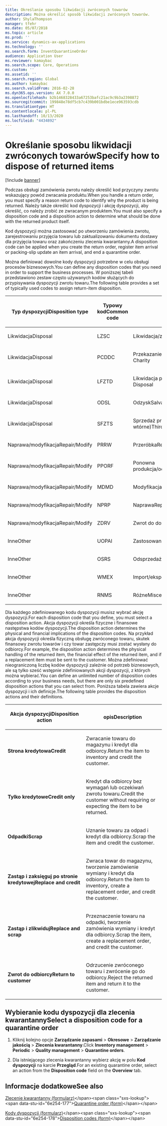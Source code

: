```yaml
---
title: Określanie sposobu likwidacji zwróconych towarów
description: Można określić sposób likwidacji zwróconych towarów.
author: ShylaThompson
manager: tfehr
ms.date: 05/07/2018
ms.topic: article
ms.prod: ''
ms.service: dynamics-ax-applications
ms.technology: ''
ms.search.form: InventQuarantineOrder
audience: Application User
ms.reviewer: kamaybac
ms.search.scope: Core, Operations
ms.custom: ''
ms.assetid: ''
ms.search.region: Global
ms.author: kamaybac
ms.search.validFrom: 2016-02-28
ms.dyn365.ops.version: AX 7.0.0
ms.openlocfilehash: b2b1468328433a67253bafc21ac9c9b3a2398872
ms.sourcegitcommit: 199848e78df5cb7c439b001bdbe1ece963593cdb
ms.translationtype: HT
ms.contentlocale: pl-PL
ms.lasthandoff: 10/13/2020
ms.locfileid: "4434892"
---
```

# <a name="specify-how-to-dispose-of-returned-items"></a><span data-ttu-id="6e254-103">Określanie sposobu likwidacji zwróconych towarów</span><span class="sxs-lookup"><span data-stu-id="6e254-103">Specify how to dispose of returned items</span></span> 

[!include [banner](../includes/banner.md)]


<span data-ttu-id="6e254-104">Podczas obsługi zamówienia zwrotu należy określić kod przyczyny zwrotu wskazujący powód zwracania produktu.</span><span class="sxs-lookup"><span data-stu-id="6e254-104">When you handle a return order, you must specify a reason return code to identify why the product is being returned.</span></span> <span data-ttu-id="6e254-105">Należy także określić kod dyspozycji i akcję dyspozycji, aby określić, co należy zrobić ze zwracanym produktem.</span><span class="sxs-lookup"><span data-stu-id="6e254-105">You must also specify a disposition code and a disposition action to determine what should be done with the returned product itself.</span></span>

<span data-ttu-id="6e254-106">Kod dyspozycji można zastosować po utworzeniu zamówienia zwrotu, zarejestrowaniu przyjęcia towaru lub zaktualizowaniu dokumentu dostawy dla przyjęcia towaru oraz zakończeniu zlecenia kwarantanny.</span><span class="sxs-lookup"><span data-stu-id="6e254-106">A disposition code can be applied when you create the return order, register item arrival or packing-slip update an item arrival, and end a quarantine order.</span></span>

<span data-ttu-id="6e254-107">Można definiować dowolne kody dyspozycji potrzebne w celu obsługi procesów biznesowych.</span><span class="sxs-lookup"><span data-stu-id="6e254-107">You can define any disposition codes that you need in order to support the business processes.</span></span> <span data-ttu-id="6e254-108">W poniższej tabeli przedstawiono zestaw często używanych kodów służących do przypisywania dyspozycji zwrotu towaru.</span><span class="sxs-lookup"><span data-stu-id="6e254-108">The following table provides a set of typically used codes to assign return-item disposition.</span></span>

<table>
<colgroup>
<col style="width: 33%" />
<col style="width: 33%" />
<col style="width: 33%" />
</colgroup>
<thead>
<tr class="header">
<th><p><span data-ttu-id="6e254-109">Typ dyspozycji</span><span class="sxs-lookup"><span data-stu-id="6e254-109">Disposition type</span></span></p></th>
<th><p><span data-ttu-id="6e254-110">Typowy kod</span><span class="sxs-lookup"><span data-stu-id="6e254-110">Common code</span></span></p></th>
<th><p><span data-ttu-id="6e254-111">opis</span><span class="sxs-lookup"><span data-stu-id="6e254-111">Description</span></span></p></th>
</tr>
</thead>
<tbody>
<tr class="odd">
<td><p><span data-ttu-id="6e254-112">Likwidacja</span><span class="sxs-lookup"><span data-stu-id="6e254-112">Disposal</span></span></p></td>
<td><p><span data-ttu-id="6e254-113">LZ</span><span class="sxs-lookup"><span data-stu-id="6e254-113">SC</span></span></p></td>
<td><p><span data-ttu-id="6e254-114">Likwidacja/zniszczenie</span><span class="sxs-lookup"><span data-stu-id="6e254-114">Scrap/Destroy</span></span></p></td>
</tr>
<tr class="even">
<td><p><span data-ttu-id="6e254-115">Likwidacja</span><span class="sxs-lookup"><span data-stu-id="6e254-115">Disposal</span></span></p></td>
<td><p><span data-ttu-id="6e254-116">PCD</span><span class="sxs-lookup"><span data-stu-id="6e254-116">DC</span></span></p></td>
<td><p><span data-ttu-id="6e254-117">Przekazanie na cele dobroczynne</span><span class="sxs-lookup"><span data-stu-id="6e254-117">Donate to Charity</span></span></p></td>
</tr>
<tr class="odd">
<td><p><span data-ttu-id="6e254-118">Likwidacja</span><span class="sxs-lookup"><span data-stu-id="6e254-118">Disposal</span></span></p></td>
<td><p><span data-ttu-id="6e254-119">LFZ</span><span class="sxs-lookup"><span data-stu-id="6e254-119">TD</span></span></p></td>
<td><p><span data-ttu-id="6e254-120">Likwidacja przez firmę zewnętrzną</span><span class="sxs-lookup"><span data-stu-id="6e254-120">Third-Party Disposal</span></span></p></td>
</tr>
<tr class="even">
<td><p><span data-ttu-id="6e254-121">Likwidacja</span><span class="sxs-lookup"><span data-stu-id="6e254-121">Disposal</span></span></p></td>
<td><p><span data-ttu-id="6e254-122">OD</span><span class="sxs-lookup"><span data-stu-id="6e254-122">SL</span></span></p></td>
<td><p><span data-ttu-id="6e254-123">Odzysk</span><span class="sxs-lookup"><span data-stu-id="6e254-123">Salvage</span></span></p></td>
</tr>
<tr class="odd">
<td><p><span data-ttu-id="6e254-124">Likwidacja</span><span class="sxs-lookup"><span data-stu-id="6e254-124">Disposal</span></span></p></td>
<td><p><span data-ttu-id="6e254-125">SFZ</span><span class="sxs-lookup"><span data-stu-id="6e254-125">TS</span></span></p></td>
<td><p><span data-ttu-id="6e254-126">Sprzedaż przez firmę zewnętrzną (rynki wtórne)</span><span class="sxs-lookup"><span data-stu-id="6e254-126">Third-Party Sale (Secondary Markets)</span></span></p></td>
</tr>
<tr class="even">
<td><p><span data-ttu-id="6e254-127">Naprawa/modyfikacja</span><span class="sxs-lookup"><span data-stu-id="6e254-127">Repair/Modify</span></span></p></td>
<td><p><span data-ttu-id="6e254-128">PR</span><span class="sxs-lookup"><span data-stu-id="6e254-128">RW</span></span></p></td>
<td><p><span data-ttu-id="6e254-129">Przeróbka</span><span class="sxs-lookup"><span data-stu-id="6e254-129">Rework</span></span></p></td>
</tr>
<tr class="odd">
<td><p><span data-ttu-id="6e254-130">Naprawa/modyfikacja</span><span class="sxs-lookup"><span data-stu-id="6e254-130">Repair/Modify</span></span></p></td>
<td><p><span data-ttu-id="6e254-131">PPO</span><span class="sxs-lookup"><span data-stu-id="6e254-131">RF</span></span></p></td>
<td><p><span data-ttu-id="6e254-132">Ponowna produkcja/odnowienie</span><span class="sxs-lookup"><span data-stu-id="6e254-132">Remanufacture/Refurbish</span></span></p></td>
</tr>
<tr class="even">
<td><p><span data-ttu-id="6e254-133">Naprawa/modyfikacja</span><span class="sxs-lookup"><span data-stu-id="6e254-133">Repair/Modify</span></span></p></td>
<td><p><span data-ttu-id="6e254-134">MD</span><span class="sxs-lookup"><span data-stu-id="6e254-134">MD</span></span></p></td>
<td><p><span data-ttu-id="6e254-135">Modyfikacja</span><span class="sxs-lookup"><span data-stu-id="6e254-135">Modify</span></span></p></td>
</tr>
<tr class="odd">
<td><p><span data-ttu-id="6e254-136">Naprawa/modyfikacja</span><span class="sxs-lookup"><span data-stu-id="6e254-136">Repair/Modify</span></span></p></td>
<td><p><span data-ttu-id="6e254-137">NP</span><span class="sxs-lookup"><span data-stu-id="6e254-137">RP</span></span></p></td>
<td><p><span data-ttu-id="6e254-138">Naprawa</span><span class="sxs-lookup"><span data-stu-id="6e254-138">Repair</span></span></p></td>
</tr>
<tr class="even">
<td><p><span data-ttu-id="6e254-139">Naprawa/modyfikacja</span><span class="sxs-lookup"><span data-stu-id="6e254-139">Repair/Modify</span></span></p></td>
<td><p><span data-ttu-id="6e254-140">ZD</span><span class="sxs-lookup"><span data-stu-id="6e254-140">RV</span></span></p></td>
<td><p><span data-ttu-id="6e254-141">Zwrot do dostawcy</span><span class="sxs-lookup"><span data-stu-id="6e254-141">Return to Vendor</span></span></p></td>
</tr>
<tr class="odd">
<td><p><span data-ttu-id="6e254-142">Inne</span><span class="sxs-lookup"><span data-stu-id="6e254-142">Other</span></span></p></td>
<td><p><span data-ttu-id="6e254-143">UOP</span><span class="sxs-lookup"><span data-stu-id="6e254-143">AI</span></span></p></td>
<td><p><span data-ttu-id="6e254-144">Zastosowanie w obecnej postaci</span><span class="sxs-lookup"><span data-stu-id="6e254-144">Use as is</span></span></p></td>
</tr>
<tr class="even">
<td><p><span data-ttu-id="6e254-145">Inne</span><span class="sxs-lookup"><span data-stu-id="6e254-145">Other</span></span></p></td>
<td><p><span data-ttu-id="6e254-146">OS</span><span class="sxs-lookup"><span data-stu-id="6e254-146">RS</span></span></p></td>
<td><p><span data-ttu-id="6e254-147">Odsprzedaż</span><span class="sxs-lookup"><span data-stu-id="6e254-147">Resale</span></span></p></td>
</tr>
<tr class="odd">
<td><p><span data-ttu-id="6e254-148">Inne</span><span class="sxs-lookup"><span data-stu-id="6e254-148">Other</span></span></p></td>
<td><p><span data-ttu-id="6e254-149">WM</span><span class="sxs-lookup"><span data-stu-id="6e254-149">EX</span></span></p></td>
<td><p><span data-ttu-id="6e254-150">Import/eksport</span><span class="sxs-lookup"><span data-stu-id="6e254-150">Exchange</span></span></p></td>
</tr>
<tr class="even">
<td><p><span data-ttu-id="6e254-151">Inne</span><span class="sxs-lookup"><span data-stu-id="6e254-151">Other</span></span></p></td>
<td><p><span data-ttu-id="6e254-152">RN</span><span class="sxs-lookup"><span data-stu-id="6e254-152">MS</span></span></p></td>
<td><p><span data-ttu-id="6e254-153">Różne</span><span class="sxs-lookup"><span data-stu-id="6e254-153">Miscellaneous</span></span></p></td>
</tr>
</tbody>
</table>


<span data-ttu-id="6e254-154">Dla każdego zdefiniowanego kodu dyspozycji musisz wybrać akcję dyspozycji.</span><span class="sxs-lookup"><span data-stu-id="6e254-154">For each disposition code that you define, you must select a disposition action.</span></span> <span data-ttu-id="6e254-155">Akcja dyspozycji określa fizyczne i finansowe następstwa kodów dyspozycji.</span><span class="sxs-lookup"><span data-stu-id="6e254-155">The disposition action determines the physical and financial implications of the disposition codes.</span></span> <span data-ttu-id="6e254-156">Na przykład akcja dyspozycji określa fizyczną obsługę zwróconego towaru, skutek finansowy zwrotu towarów i czy towar zastępczy musi zostać wysłany do odbiorcy.</span><span class="sxs-lookup"><span data-stu-id="6e254-156">For example, the disposition action determines the physical handling of the returned item, the financial effect of the returned item, and if a replacement item must be sent to the customer.</span></span> <span data-ttu-id="6e254-157">Można zdefiniować nieograniczoną liczbę kodów dyspozycji zależnie od potrzeb biznesowych, ale są tylko sześć wstępnie zdefiniowanych akcji dyspozycji, z których można wybierać.</span><span class="sxs-lookup"><span data-stu-id="6e254-157">You can define an unlimited number of disposition codes according to your business needs, but there are only six predefined disposition actions that you can select from.</span></span> <span data-ttu-id="6e254-158">Poniższa tabela zawiera akcje dyspozycji i ich definicje.</span><span class="sxs-lookup"><span data-stu-id="6e254-158">The following table provides the disposition actions and their definitions.</span></span>

<table>
<colgroup>
<col style="width: 50%" />
<col style="width: 50%" />
</colgroup>
<thead>
<tr class="header">
<th><p><span data-ttu-id="6e254-159">Akcja dyspozycji</span><span class="sxs-lookup"><span data-stu-id="6e254-159">Disposition action</span></span></p></th>
<th><p><span data-ttu-id="6e254-160">opis</span><span class="sxs-lookup"><span data-stu-id="6e254-160">Description</span></span></p></th>
</tr>
</thead>
<tbody>
<tr class="odd">
<td><p><span data-ttu-id="6e254-161"><strong>Strona kredytowa</strong></span><span class="sxs-lookup"><span data-stu-id="6e254-161"><strong>Credit</strong></span></span></p></td>
<td><p><span data-ttu-id="6e254-162">Zwracanie towaru do magazynu i kredyt dla odbiorcy.</span><span class="sxs-lookup"><span data-stu-id="6e254-162">Return the item to inventory and credit the customer.</span></span></p></td>
</tr>
<tr class="even">
<td><p><span data-ttu-id="6e254-163"><strong>Tylko kredytowe</strong></span><span class="sxs-lookup"><span data-stu-id="6e254-163"><strong>Credit only</strong></span></span></p></td>
<td><p><span data-ttu-id="6e254-164">Kredyt dla odbiorcy bez wymagań lub oczekiwań zwrotu towaru.</span><span class="sxs-lookup"><span data-stu-id="6e254-164">Credit the customer without requiring or expecting the item to be returned.</span></span></p></td>
</tr>
<tr class="odd">
<td><p><span data-ttu-id="6e254-165"><strong>Odpadki</strong></span><span class="sxs-lookup"><span data-stu-id="6e254-165"><strong>Scrap</strong></span></span></p></td>
<td><p><span data-ttu-id="6e254-166">Uznanie towaru za odpad i kredyt dla odbiorcy.</span><span class="sxs-lookup"><span data-stu-id="6e254-166">Scrap the item and credit the customer.</span></span></p></td>
</tr>
<tr class="even">
<td><p><span data-ttu-id="6e254-167"><strong>Zastąp i zaksięguj po stronie kredytowej</strong></span><span class="sxs-lookup"><span data-stu-id="6e254-167"><strong>Replace and credit</strong></span></span></p></td>
<td><p><span data-ttu-id="6e254-168">Zwraca towar do magazynu, tworzenie zamówienie wymiany i kredyt dla odbiorcy.</span><span class="sxs-lookup"><span data-stu-id="6e254-168">Return the item to inventory, create a replacement order, and credit the customer.</span></span></p></td>
</tr>
<tr class="odd">
<td><p><span data-ttu-id="6e254-169"><strong>Zastąp i zlikwiduj</strong></span><span class="sxs-lookup"><span data-stu-id="6e254-169"><strong>Replace and scrap</strong></span></span></p></td>
<td><p><span data-ttu-id="6e254-170">Przeznaczenie towaru na odpadki, tworzenie zamówienia wymiany i kredyt dla odbiorcy.</span><span class="sxs-lookup"><span data-stu-id="6e254-170">Scrap the item, create a replacement order, and credit the customer.</span></span></p></td>
</tr>
<tr class="even">
<td><p><span data-ttu-id="6e254-171"><strong>Zwrot do odbiorcy</strong></span><span class="sxs-lookup"><span data-stu-id="6e254-171"><strong>Return to customer</strong></span></span></p></td>
<td><p><span data-ttu-id="6e254-172">Odrzucenie zwróconego towaru i zwrócenie go do odbiorcy.</span><span class="sxs-lookup"><span data-stu-id="6e254-172">Reject the returned item and return it to the customer.</span></span></p></td>
</tr>
</tbody>
</table>


## <a name="select-a-disposition-code-for-a-quarantine-order"></a><span data-ttu-id="6e254-173">Wybieranie kodu dyspozycji dla zlecenia kwarantanny</span><span class="sxs-lookup"><span data-stu-id="6e254-173">Select a disposition code for a quarantine order</span></span>

1.  <span data-ttu-id="6e254-174">Kliknij kolejno opcje **Zarządzanie zapasami** \> **Okresowe** \> **Zarządzanie jakością** \> **Zlecenia kwarantanny**.</span><span class="sxs-lookup"><span data-stu-id="6e254-174">Click **Inventory management** \> **Periodic** \> **Quality management** \> **Quarantine orders**.</span></span>

2.  <span data-ttu-id="6e254-175">Dla istniejącego zlecenia kwarantanny wybierz akcję w polu **Kod dyspozycji** na karcie **Przegląd**.</span><span class="sxs-lookup"><span data-stu-id="6e254-175">For an existing quarantine order, select an action from the **Disposition code** field on the **Overview** tab.</span></span>



## <a name="see-also"></a><span data-ttu-id="6e254-176">Informacje dodatkowe</span><span class="sxs-lookup"><span data-stu-id="6e254-176">See also</span></span>

<span data-ttu-id="6e254-177">[Zlecenie kwarantanny (formularz)](https://technet.microsoft.com/library/aa554073(v=ax.60))</span><span class="sxs-lookup"><span data-stu-id="6e254-177">[Quarantine order (form)](https://technet.microsoft.com/library/aa554073(v=ax.60))</span></span>

<span data-ttu-id="6e254-178">[Kody dyspozycji (formularz)](https://technet.microsoft.com/library/hh597113\(v=ax.60\))</span><span class="sxs-lookup"><span data-stu-id="6e254-178">[Disposition codes (form)](https://technet.microsoft.com/library/hh597113\(v=ax.60\))</span></span>

  


